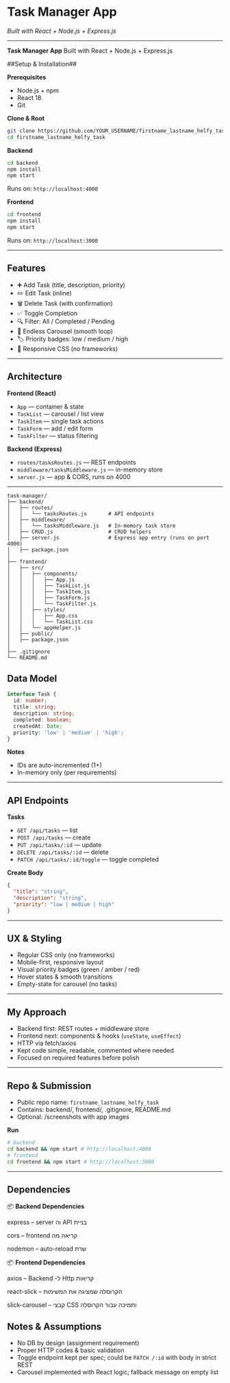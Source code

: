 # Task Manager App

*Built with React + Node.js + Express.js*

---



**Task Manager App**
 Built with React + Node.js + Express.js

##Setup & Installation##

**Prerequisites**

* Node.js + npm
* React 18
* Git

**Clone & Root**

```bash
git clone https://github.com/YOUR_USERNAME/firstname_lastname_helfy_task.git
cd firstname_lastname_helfy_task
```

**Backend**

```bash
cd backend
npm install
npm start
```

Runs on: `http://localhost:4000`

**Frontend**

```bash
cd frontend
npm install
npm start
```

Runs on: `http://localhost:3000`

---

## Features

* ➕ Add Task (title, description, priority)
* ✏️ Edit Task (inline)
* 🗑️ Delete Task (with confirmation)
* ✅ Toggle Completion
* 🔍 Filter: All / Completed / Pending
* 🎡 Endless Carousel (smooth loop)
* 🏷️ Priority badges: low / medium / high
* 📱 Responsive CSS (no frameworks)

---

##  Architecture

**Frontend (React)**

* `App` — container & state
* `TaskList` — carousel / list view
* `TaskItem` — single task actions
* `TaskForm` — add / edit form
* `TaskFilter` — status filtering

**Backend (Express)**

* `routes/tasksRoutes.js` — REST endpoints
* `middleware/tasksMiddleware.js` — in-memory store
* `server.js` — app & CORS, runs on 4000
---
```
task-manager/
├── backend/
│   ├── routes/
│   │   └── tasksRoutes.js       # API endpoints
│   ├── middleware/
│   │   └── tasksMiddleware.js   # In-memory task store
│   ├── CRUD.js                  # CRUD helpers
│   ├── server.js                # Express app entry (runs on port 4000)
│   ├── package.json
│
├── frontend/
│   ├── src/
│   │   ├── components/
│   │   │   ├── App.js
│   │   │   ├── TaskList.js
│   │   │   ├── TaskItem.js
│   │   │   ├── TaskForm.js
│   │   │   └── TaskFilter.js
│   │   ├── styles/
│   │   │   ├── App.css
│   │   │   └── TaskList.css
│   │   └── appHelper.js
│   ├── public/
│   ├── package.json
│
├── .gitignore
└── README.md
```

##  Data Model

```ts
interface Task {
  id: number;
  title: string;
  description: string;
  completed: boolean;
  createdAt: Date;
  priority: 'low' | 'medium' | 'high';
}
```

**Notes**

* IDs are auto-incremented (1+)
* In-memory only (per requirements)

---

##  API Endpoints

**Tasks**

* `GET /api/tasks` — list
* `POST /api/tasks` — create
* `PUT /api/tasks/:id` — update
* `DELETE /api/tasks/:id` — delete
* `PATCH /api/tasks/:id/toggle` — toggle completed

**Create Body**

```json
{
  "title": "string",
  "description": "string",
  "priority": "low | medium | high"
}
```

---

##  UX & Styling

* Regular CSS only (no frameworks)
* Mobile-first, responsive layout
* Visual priority badges (green / amber / red)
* Hover states & smooth transitions
* Empty-state for carousel (no tasks)

---

##  My Approach

* Backend first: REST routes + middleware store
* Frontend next: components & hooks (`useState`, `useEffect`)
* HTTP via fetch/axios
* Kept code simple, readable, commented where needed
* Focused on required features before polish

---


##  Repo & Submission

* Public repo name: `firstname_lastname_helfy_task`
* Contains: backend/, frontend/, .gitignore, README.md
* Optional: /screenshots with app images

**Run**

```bash
# backend
cd backend && npm start # http://localhost:4000
# frontend
cd frontend && npm start # http://localhost:3000
```

---

##  Dependencies
📦 **Backend Dependencies**

express – server וה API בניית

cors – frontend קריאה מה

nodemon – auto-reload שרת

📦 **Frontend Dependencies**

axios – Backend -ל Http קריאות

react-slick – הקרוסלה שמציגה את המשימות

slick-carousel – קבצי CSS ותמיכה עבור הקרוסלה

##  Notes & Assumptions

* No DB by design (assignment requirement)
* Proper HTTP codes & basic validation
* Toggle endpoint kept per spec; could be `PATCH /:id` with body in strict REST
* Carousel implemented with React logic; fallback message on empty list



